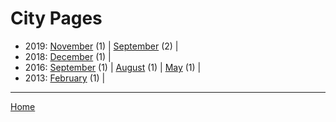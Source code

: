 # City Pages

  * 2019: 
      [November](./city-pages-2019-11.md) (1) | 
      [September](./city-pages-2019-09.md) (2) | 
  * 2018: 
      [December](./city-pages-2018-12.md) (1) | 
  * 2016: 
      [September](./city-pages-2016-09.md) (1) | 
      [August](./city-pages-2016-08.md) (1) | 
      [May](./city-pages-2016-05.md) (1) | 
  * 2013: 
      [February](./city-pages-2013-02.md) (1) | 

----

[Home](../)
